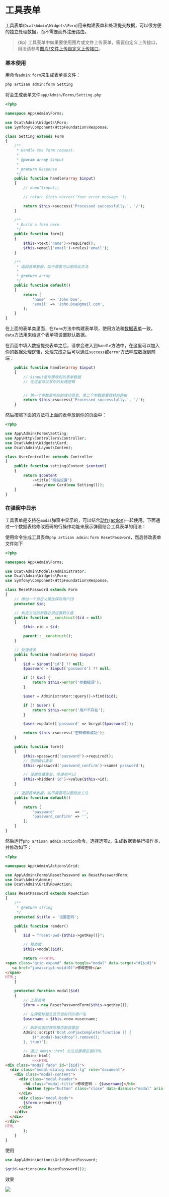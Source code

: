 # 工具表单

工具表单(`Dcat\Admin\Widgets\Form`)用来构建表单和处理提交数据，可以很方便的独立处理数据，而不需要而外注册路由。

> {tip} 工具表单中如果要使用图片或文件上传表单，需要自定义上传接口，用法请参考[图片/文件上传自定义上传接口](model-form-upload.md#url)。

### 基本使用
用命令`admin:form`来生成表单类文件：

```bash
php artisan admin:form Setting
```
将会生成表单文件`app/Admin/Forms/Setting.php`

```php
<?php

namespace App\Admin\Forms;

use Dcat\Admin\Widgets\Form;
use Symfony\Component\HttpFoundation\Response;

class Setting extends Form
{
    /**
     * Handle the form request.
     *
     * @param array $input
     *
     * @return Response
     */
    public function handle(array $input)
    {
        // dump($input);

        // return $this->error('Your error message.');

        return $this->success('Processed successfully.', '/');
    }

    /**
     * Build a form here.
     */
    public function form()
    {
        $this->text('name')->required();
        $this->email('email')->rules('email');
    }

    /**
     * 返回表单数据，如不需要可以删除此方法
     *
     * @return array
     */
    public function default()
    {
        return [
            'name'  => 'John Doe',
            'email' => 'John.Doe@gmail.com',
        ];
    }
}
```
在上面的表单类里面，在`form`方法中构建表单项，使用方法和[数据表单](model-form.md)一致，`data`方法用来给这个表单项设置默认数据。

在页面中填入数据提交表单之后，请求会进入到`handle`方法中，在这里可以加入你的数据处理逻辑，处理完成之后可以通过`success`或`error`方法响应数据到前端：
```php
    public function handle(array $input)
    {
        // $input是你接收到的表单数据
        // 在这里可以写你的处理逻辑


        // 第一个参数是响应的成功信息，第二个参数是要跳转的路由
        return $this->success('Processed successfully.', '/');
    }
```

然后按照下面的方法将上面的表单放到你的页面中：

```php
<?php

use App\Admin\Forms\Setting;
use App\Http\Controllers\Controller;
use Dcat\Admin\Widgets\Card;
use Dcat\Admin\Layout\Content;

class UserController extends Controller
{
    public function setting(Content $content)
    {
        return $content
            ->title('网站设置')
            ->body(new Card(new Setting()));
    }
}
```

<a name="modal"></a>
### 在弹窗中显示

工具表单是支持在`modal`弹窗中显示的，可以结合[动作(action)](action.md)一起使用。下面通过一个数据表格修改密码的行操作功能来展示弹窗结合工具表单的用法：


使用命令生成工具表单`php artisan admin:form ResetPassword`，然后修改表单文件如下

```php
<?php

namespace App\Admin\Forms;

use Dcat\Admin\Models\Administrator;
use Dcat\Admin\Widgets\Form;
use Symfony\Component\HttpFoundation\Response;

class ResetPassword extends Form
{
    // 增加一个自定义属性保存用户ID
    protected $id;

    // 构造方法的参数必须设置默认值
    public function __construct($id = null)
    {
        $this->id = $id;

        parent::__construct();
    }

    // 处理请求
    public function handle(array $input)
    {
        $id = $input['id'] ?? null;
        $password = $input['password'] ?? null;

        if (! $id) {
            return $this->error('参数错误');
        }

        $user = Administrator::query()->find($id);

        if (! $user) {
            return $this->error('用户不存在');
        }

        $user->update(['password' => bcrypt($password)]);

        return $this->success('密码修改成功');
    }

    public function form()
    {
        $this->password('password')->required();
        // 密码确认表单
        $this->password('password_confirm')->same('password');

        // 设置隐藏表单，传递用户id
        $this->hidden('id')->value($this->id);
    }

    // 返回表单数据，如不需要可以删除此方法
    public function default()
    {
        return [
            'password'         => '',
            'password_confirm' => '',
        ];
    }
}
```

然后运行`php artisan admin:action`命令，选择选项`2`，生成数据表格行操作类，并修改如下：

```php
<?php

namespace App\Admin\Actions\Grid;

use App\Admin\Forms\ResetPassword as ResetPasswordForm;
use Dcat\Admin\Admin;
use Dcat\Admin\Grid\RowAction;

class ResetPassword extends RowAction
{
    /**
     * @return string
     */
	protected $title = '设置密码';

    public function render()
    {
        $id = "reset-pwd-{$this->getKey()}";

        // 模态窗
        $this->modal($id);

        return <<<HTML
<span class="grid-expand" data-toggle="modal" data-target="#{$id}">
   <a href="javascript:void(0)">修改密码</a>
</span>
HTML;
    }

    protected function modal($id)
    {
        // 工具表单
        $form = new ResetPasswordForm($this->getKey());

        // 在弹窗标题处显示当前行的用户名
        $username = $this->row->username;

        // 刷新页面时移除模态窗遮罩层
        Admin::script('Dcat.onPjaxComplete(function () {
            $(".modal-backdrop").remove();
        }, true)');

        // 通过 Admin::html 方法设置模态窗HTML
        Admin::html(
            <<<HTML
<div class="modal fade" id="{$id}">
  <div class="modal-dialog modal-lg" role="document">
    <div class="modal-content">
      <div class="modal-header">
        <h4 class="modal-title">修改密码 - {$username}</h4>
         <button type="button" class="close" data-dismiss="modal" aria-label="Close"><span aria-hidden="true">&times;</span></button>
      </div>
      <div class="modal-body">
        {$form->render()}
      </div>
    </div>
  </div>
</div>
HTML
        );
    }
}
```

使用

```php
use App\Admin\Actions\Grid\ResetPassword;

$grid->actions(new ResetPassword());
```

效果

<a href="{{public}}/assets/img/screenshots/modal-widget-form.png" target="_blank">
    <img class="img img-full" src="{{public}}/assets/img/screenshots/modal-widget-form.png">
</a>



